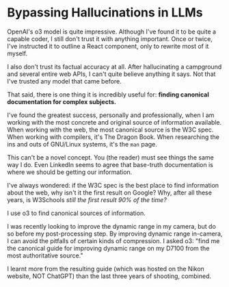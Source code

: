# Bypassing Hallucinations in LLMs

OpenAI's o3 model is quite impressive.
Although I've found it to be quite a capable coder, I still don't trust it with anything important.
Once or twice, I've instructed it to outline a React component, only to rewrite most of it myself. 

I also don't trust its factual accuracy at all.
After hallucinating a campground and several entire web APIs, I can't quite believe anything it says. Not that I've trusted any model that came before.

That said, there is one thing it is incredibly useful for: __finding canonical documentation for complex subjects.__

I've found the greatest success, personally and professionally, when I am working with the most concrete and original source of information available.
When working with the web, the most canonical source is the W3C spec.
When working with compilers, it's The Dragon Book. 
When researching the ins and outs of GNU/Linux systems, it's the `man` page.

This can't be a novel concept.
You (the reader) must see things the same way I do.
Even LinkedIn seems to agree that base-truth documentation is where we should be getting our information. 

I've always wondered: if the W3C spec is the best place to find information about the web, why isn't it the first result on Google?
Why, after all these years, is W3Schools _still the first result 90% of the time?_

I use o3 to find canonical sources of information.

I was recently looking to improve the dynamic range in my camera, but do so before my post-processing step. By improving dynamic range in-camera, I can avoid the pitfalls of certain kinds of compression. I asked o3: "find me the canonical guide for improving dynamic range on my D7100 from the most authoritative source." 

I learnt more from the resulting guide (which was hosted on the Nikon website, NOT ChatGPT) than the last three years of shooting, combined. 
